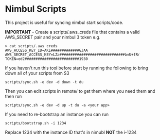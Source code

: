 # Nimbul Scripts

This project is useful for syncing nimbul start scripts/code.

**IMPORTANT** - Create a scripts/.aws_creds file that contains a valid AWS_SECRET pair and your nimbul 3 token e.g.

```
> cat scripts/.aws_creds 
AWS_ACCESS_KEY_ID=AKI#############GJAA
AWS_SECRET_ACCESS_KEY=LZa##############################bvU+fRr
TOKEN=ed2#########################1930
```

If you haven't run this tool before start by running the following to bring down all of your scripts from S3

```
scripts/sync.sh -e dev -d down -t du
```

Then you can edit scripts in remote/ to get them where you need them and then run

```
scripts/sync.sh -e dev -d up -t du -a <your app>
```

If you need to re-bootstrap an instance you can run

```
scripts/bootstrap.sh -i 1234
```

Replace 1234 with the instance ID that's in nimubl **NOT** the i-1234


